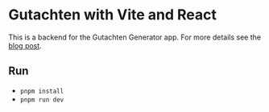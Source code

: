 # Gutachten with Vite and React
This is a backend for the Gutachten Generator app. For more details see the [blog post](https://dmarkow.dev/posts/gutachtenGenerator).
## Run
- `pnpm install`
- `pnpm run dev`
